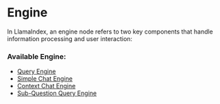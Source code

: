 # Engine

In LlamaIndex, an engine node refers to two key components that handle information processing and user interaction:

### Available Engine:

* [Query Engine](query-engine.md)
* [Simple Chat Engine](simple-chat-engine.md)
* [Context Chat Engine](context-chat-engine.md)
* [Sub-Question Query Engine](sub-question-query-engine.md)

